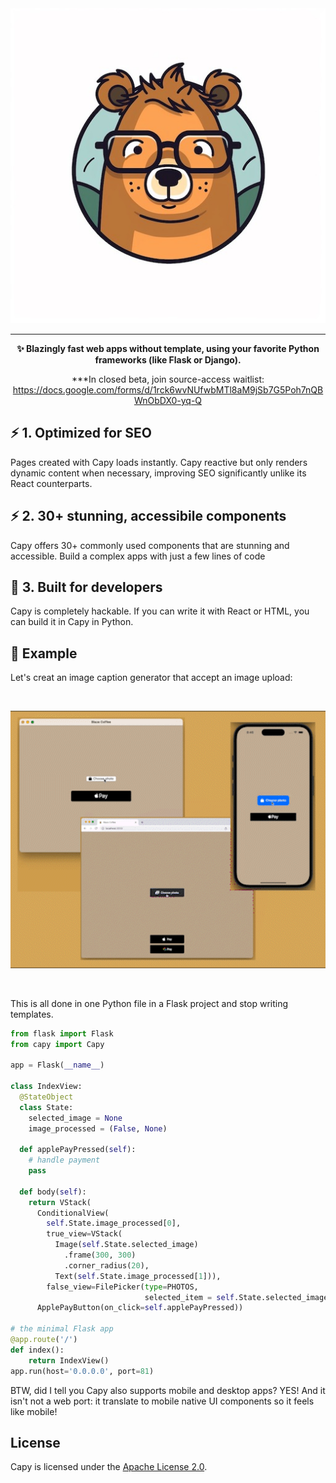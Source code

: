 <div align="center">

<img src="docs/images/capybara.jpeg">
<hr>

**✨ Blazingly fast web apps without template, using your favorite Python frameworks (like Flask or Django).**

***In closed beta, join source-access waitlist: https://docs.google.com/forms/d/1rck6wvNUfwbMTl8aM9jSb7G5Poh7nQBWnObDX0-yq-Q

</div>

## ⚡️ 1. Optimized for SEO

Pages created with Capy loads instantly. Capy reactive but only renders dynamic content when necessary, improving SEO significantly unlike its React counterparts.


## ⚡️ 2. 30+ stunning, accessibile components

Capy offers 30+ commonly used components that are stunning and accessible. Build a complex apps with just a few lines of code


## 🥳 3. Built for developers

Capy is completely hackable. If you can write it with React or HTML, you can build it in Capy in Python.


## 🫧 Example

Let's creat an image caption generator that accept an image upload:

&nbsp;

<div align="center">
<img src="docs/images/demo.gif" width="550" />
</div>

&nbsp;

This is all done in one Python file in a Flask project and stop writing templates.

```python
from flask import Flask
from capy import Capy

app = Flask(__name__)

class IndexView:
  @StateObject
  class State:
    selected_image = None
    image_processed = (False, None)

  def applePayPressed(self):
    # handle payment
    pass

  def body(self):
    return VStack(
      ConditionalView(
        self.State.image_processed[0],
        true_view=VStack(
          Image(self.State.selected_image)
            .frame(300, 300)
            .corner_radius(20),
          Text(self.State.image_processed[1])),
        false_view=FilePicker(type=PHOTOS, 
                              selected_item = self.State.selected_image)),
      ApplePayButton(on_click=self.applePayPressed))

# the minimal Flask app
@app.route('/')
def index():
    return IndexView()
app.run(host='0.0.0.0', port=81)

```

BTW, did I tell you Capy also supports mobile and desktop apps? YES! And it isn't not a web port: it translate to mobile native UI components so it feels like mobile!

## License

Capy is licensed under the [Apache License 2.0](LICENSE).